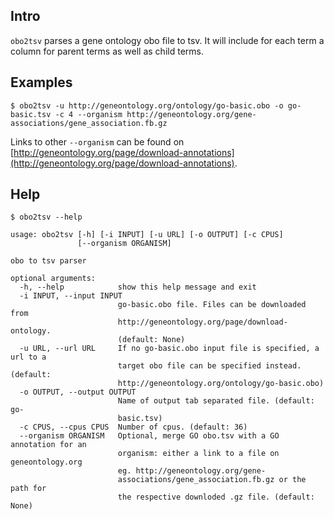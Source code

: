 ## Intro

`obo2tsv` parses a gene ontology obo file to tsv. It will include for each term a column for parent terms as well as child terms.

## Examples

```
$ obo2tsv -u http://geneontology.org/ontology/go-basic.obo -o go-basic.tsv -c 4 --organism http://geneontology.org/gene-associations/gene_association.fb.gz
```

Links to other `--organism` can be found on [http://geneontology.org/page/download-annotations](http://geneontology.org/page/download-annotations).

## Help

```
$ obo2tsv --help

usage: obo2tsv [-h] [-i INPUT] [-u URL] [-o OUTPUT] [-c CPUS]
               [--organism ORGANISM]

obo to tsv parser

optional arguments:
  -h, --help            show this help message and exit
  -i INPUT, --input INPUT
                        go-basic.obo file. Files can be downloaded from
                        http://geneontology.org/page/download-ontology.
                        (default: None)
  -u URL, --url URL     If no go-basic.obo input file is specified, a url to a
                        target obo file can be specified instead. (default:
                        http://geneontology.org/ontology/go-basic.obo)
  -o OUTPUT, --output OUTPUT
                        Name of output tab separated file. (default: go-
                        basic.tsv)
  -c CPUS, --cpus CPUS  Number of cpus. (default: 36)
  --organism ORGANISM   Optional, merge GO obo.tsv with a GO annotation for an
                        organism: either a link to a file on geneontology.org
                        eg. http://geneontology.org/gene-
                        associations/gene_association.fb.gz or the path for
                        the respective downloded .gz file. (default: None)
```
